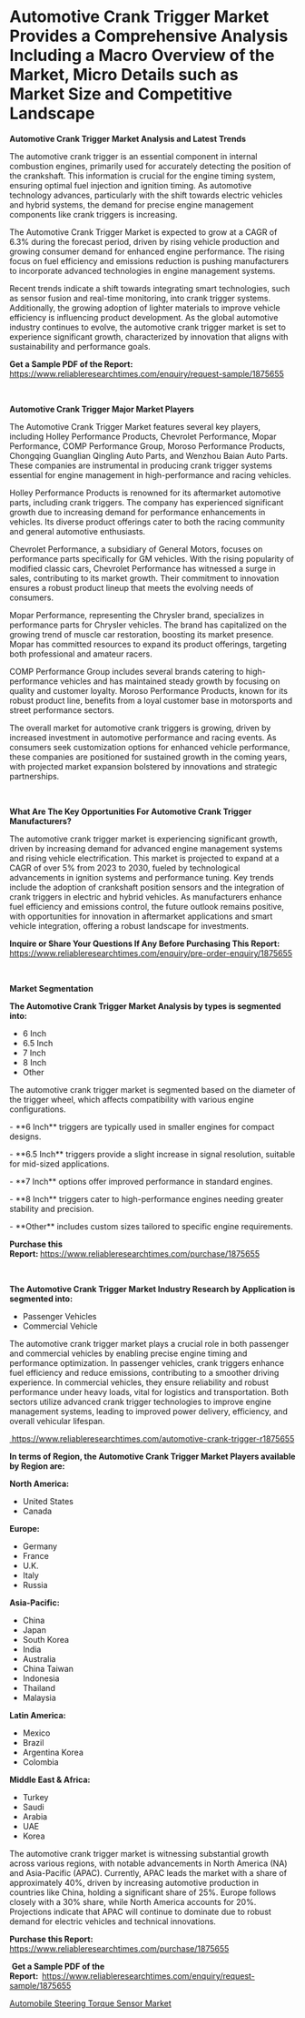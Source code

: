 <p><h1>Automotive Crank Trigger Market Provides a Comprehensive Analysis Including a Macro Overview of the Market, Micro Details such as Market Size and Competitive Landscape</h1></p><p><strong>Automotive Crank Trigger Market Analysis and Latest Trends</strong></p>
<p><p>The automotive crank trigger is an essential component in internal combustion engines, primarily used for accurately detecting the position of the crankshaft. This information is crucial for the engine timing system, ensuring optimal fuel injection and ignition timing. As automotive technology advances, particularly with the shift towards electric vehicles and hybrid systems, the demand for precise engine management components like crank triggers is increasing.</p><p>The Automotive Crank Trigger Market is expected to grow at a CAGR of 6.3% during the forecast period, driven by rising vehicle production and growing consumer demand for enhanced engine performance. The rising focus on fuel efficiency and emissions reduction is pushing manufacturers to incorporate advanced technologies in engine management systems.</p><p>Recent trends indicate a shift towards integrating smart technologies, such as sensor fusion and real-time monitoring, into crank trigger systems. Additionally, the growing adoption of lighter materials to improve vehicle efficiency is influencing product development. As the global automotive industry continues to evolve, the automotive crank trigger market is set to experience significant growth, characterized by innovation that aligns with sustainability and performance goals.</p></p>
<p><strong>Get a Sample PDF of the Report:&nbsp;</strong> <a href="https://www.reliableresearchtimes.com/enquiry/request-sample/1875655?utm_campaign=2232&utm_medium=2&utm_source=Github&utm_content=ia&utm_term=31032025&utm_id=automotive-crank-trigger">https://www.reliableresearchtimes.com/enquiry/request-sample/1875655</a></p>
<p>&nbsp;</p>
<p><strong>Automotive Crank Trigger Major Market Players</strong></p>
<p><p>The Automotive Crank Trigger Market features several key players, including Holley Performance Products, Chevrolet Performance, Mopar Performance, COMP Performance Group, Moroso Performance Products, Chongqing Guanglian Qingling Auto Parts, and Wenzhou Baian Auto Parts. These companies are instrumental in producing crank trigger systems essential for engine management in high-performance and racing vehicles.</p><p>Holley Performance Products is renowned for its aftermarket automotive parts, including crank triggers. The company has experienced significant growth due to increasing demand for performance enhancements in vehicles. Its diverse product offerings cater to both the racing community and general automotive enthusiasts.</p><p>Chevrolet Performance, a subsidiary of General Motors, focuses on performance parts specifically for GM vehicles. With the rising popularity of modified classic cars, Chevrolet Performance has witnessed a surge in sales, contributing to its market growth. Their commitment to innovation ensures a robust product lineup that meets the evolving needs of consumers.</p><p>Mopar Performance, representing the Chrysler brand, specializes in performance parts for Chrysler vehicles. The brand has capitalized on the growing trend of muscle car restoration, boosting its market presence. Mopar has committed resources to expand its product offerings, targeting both professional and amateur racers.</p><p>COMP Performance Group includes several brands catering to high-performance vehicles and has maintained steady growth by focusing on quality and customer loyalty. Moroso Performance Products, known for its robust product line, benefits from a loyal customer base in motorsports and street performance sectors.</p><p>The overall market for automotive crank triggers is growing, driven by increased investment in automotive performance and racing events. As consumers seek customization options for enhanced vehicle performance, these companies are positioned for sustained growth in the coming years, with projected market expansion bolstered by innovations and strategic partnerships.</p></p>
<p>&nbsp;</p>
<p><strong>What Are The Key Opportunities For Automotive Crank Trigger Manufacturers?</strong></p>
<p><p>The automotive crank trigger market is experiencing significant growth, driven by increasing demand for advanced engine management systems and rising vehicle electrification. This market is projected to expand at a CAGR of over 5% from 2023 to 2030, fueled by technological advancements in ignition systems and performance tuning. Key trends include the adoption of crankshaft position sensors and the integration of crank triggers in electric and hybrid vehicles. As manufacturers enhance fuel efficiency and emissions control, the future outlook remains positive, with opportunities for innovation in aftermarket applications and smart vehicle integration, offering a robust landscape for investments.</p></p>
<p><strong>Inquire or Share Your Questions If Any Before Purchasing This Report:</strong> <a href="https://www.reliableresearchtimes.com/enquiry/pre-order-enquiry/1875655?utm_campaign=2232&utm_medium=2&utm_source=Github&utm_content=ia&utm_term=31032025&utm_id=automotive-crank-trigger">https://www.reliableresearchtimes.com/enquiry/pre-order-enquiry/1875655</a></p>
<p>&nbsp;</p>
<p><strong>Market Segmentation</strong></p>
<p><strong>The Automotive Crank Trigger Market Analysis by types is segmented into:</strong></p>
<p><ul><li>6 Inch</li><li>6.5 Inch</li><li>7 Inch</li><li>8 Inch</li><li>Other</li></ul></p>
<p><p>The automotive crank trigger market is segmented based on the diameter of the trigger wheel, which affects compatibility with various engine configurations. </p><p>- **6 Inch** triggers are typically used in smaller engines for compact designs. </p><p>- **6.5 Inch** triggers provide a slight increase in signal resolution, suitable for mid-sized applications. </p><p>- **7 Inch** options offer improved performance in standard engines. </p><p>- **8 Inch** triggers cater to high-performance engines needing greater stability and precision. </p><p>- **Other** includes custom sizes tailored to specific engine requirements.</p></p>
<p><strong>Purchase this Report:&nbsp;</strong><a href="https://www.reliableresearchtimes.com/purchase/1875655?utm_campaign=2232&utm_medium=2&utm_source=Github&utm_content=ia&utm_term=31032025&utm_id=automotive-crank-trigger">https://www.reliableresearchtimes.com/purchase/1875655</a></p>
<p>&nbsp;</p>
<p><strong>The Automotive Crank Trigger Market Industry Research by Application is segmented into:</strong></p>
<p><ul><li>Passenger Vehicles</li><li>Commercial Vehicle</li></ul></p>
<p><p>The automotive crank trigger market plays a crucial role in both passenger and commercial vehicles by enabling precise engine timing and performance optimization. In passenger vehicles, crank triggers enhance fuel efficiency and reduce emissions, contributing to a smoother driving experience. In commercial vehicles, they ensure reliability and robust performance under heavy loads, vital for logistics and transportation. Both sectors utilize advanced crank trigger technologies to improve engine management systems, leading to improved power delivery, efficiency, and overall vehicular lifespan.</p></p>
<p><a href="https://www.reliableresearchtimes.com/automotive-crank-trigger-r1875655?utm_campaign=2232&utm_medium=2&utm_source=Github&utm_content=ia&utm_term=31032025&utm_id=automotive-crank-trigger">&nbsp;https://www.reliableresearchtimes.com/automotive-crank-trigger-r1875655</a></p>
<p><strong>In terms of Region, the Automotive Crank Trigger Market Players available by Region are:</strong></p>
<p>
    <p> <strong> North America: </strong>
        <ul>
            <li>United States</li>
            <li>Canada</li>
        </ul>
        </p> 
    <p> <strong> Europe: </strong>
        <ul>
            <li>Germany</li>
            <li>France</li>
            <li>U.K.</li>
            <li>Italy</li>
            <li>Russia</li>
        </ul>
        </p> 
    <p> <strong> Asia-Pacific: </strong>
        <ul>
            <li>China</li>
            <li>Japan</li>
            <li>South Korea</li>
            <li>India</li>
            <li>Australia</li>
            <li>China Taiwan</li>
            <li>Indonesia</li>
            <li>Thailand</li>
            <li>Malaysia</li>
        </ul>
        </p> 
    <p> <strong> Latin America: </strong>
        <ul>
            <li>Mexico</li>
            <li>Brazil</li>
            <li>Argentina Korea</li>
            <li>Colombia</li>
        </ul>
        </p> 
    <p> <strong> Middle East & Africa: </strong>
        <ul>
            <li>Turkey</li>
            <li>Saudi</li>
            <li>Arabia</li>
            <li>UAE</li>
            <li>Korea</li>
        </ul>
    </p>
    </p>
<p><p>The automotive crank trigger market is witnessing substantial growth across various regions, with notable advancements in North America (NA) and Asia-Pacific (APAC). Currently, APAC leads the market with a share of approximately 40%, driven by increasing automotive production in countries like China, holding a significant share of 25%. Europe follows closely with a 30% share, while North America accounts for 20%. Projections indicate that APAC will continue to dominate due to robust demand for electric vehicles and technical innovations.</p></p>
<p><strong>Purchase this Report: </strong><a href="https://www.reliableresearchtimes.com/purchase/1875655?utm_campaign=2232&utm_medium=2&utm_source=Github&utm_content=ia&utm_term=31032025&utm_id=automotive-crank-trigger">https://www.reliableresearchtimes.com/purchase/1875655</a></p>
<p>&nbsp;<strong>Get a Sample PDF of the Report:&nbsp;&nbsp;</strong><a href="https://www.reliableresearchtimes.com/enquiry/request-sample/1875655?utm_campaign=2232&utm_medium=2&utm_source=Github&utm_content=ia&utm_term=31032025&utm_id=automotive-crank-trigger">https://www.reliableresearchtimes.com/enquiry/request-sample/1875655</a></p>
<p><strong></strong></p>
<p><p><a href="https://github.com/nicoletavirag/Market-Research-Report-List-5/blob/main/automobile-steering-torque-sensor-market.md?utm_campaign=2232&utm_medium=2&utm_source=Github&utm_content=ia&utm_term=31032025&utm_id=automotive-crank-trigger">Automobile Steering Torque Sensor Market</a></p></p>